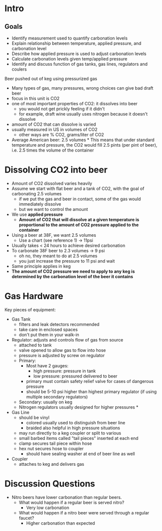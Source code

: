 # Intro

## Goals
* Identify measurement used to quantify carbonation levels
* Explain relationship between temperature, applied pressure, and carbonation level
* Describe how applied pressure is used to adjust carbonation levels
* Calculate carbonation levels given temp/applied pressure
* Identify and discuss function of gas tanks, gas lines, regulators and coulers

Beer pushed out of keg using pressurized gas
* Many types of gas, many pressures, wrong choices can give bad draft beer
* focus in this unit is CO2
* one of most important properties of CO2: it dissolves into beer
	* you would not get prickly feeling if it didn't
	* for example, draft wine usually uses nitrogen because it doesn't dissolve
* amount of CO2 that can dissolve is varied
* usually measured in US in volumes of CO2
	* other ways are % CO2, grams/liter of CO2
* Average American beer: 2.5 volumes
		* This means that under standard temperature and pressure, the CO2 would fill 2.5 pints (per pint of beer), i.e. 2.5 times the volume of the container

# Dissolving CO2 into beer
* Amount of CO2 dissolved varies heavily
* Assume we start with flat beer and a tank of CO2, with the goal of carbonating 2.5 volumes
	* if we put the gas and beer in contact, some of the gas would immediately dissolve
	* but we want to control the amount
* We use **applied pressure** 
	* **Amount of CO2 that will dissolve at a given temperature is proportional to the amount of CO2 pressure applied to the container**
* Using a beer at 38F, we want 2.5 volumes
	* Use a chart (see reference 1) -> 11psi
* Usually takes < 24 hours to achieve desired carbonation
* To carbonate 38F beer to 2.3 volumes -> 9 psi
	* oh no, they meant to do at 2.5 volumes
	* you just increase the pressure to 11 psi and wait
* Same principle applies in keg
* **The amount of CO2 pressure we need to apply to any keg is determined by the carbonation level of the beer it contains**

# Gas Hardware
Key pieces of equipment:
* Gas Tank
	* filters and leak detectors recommended
	* take care in enclosed spaces
	* don't put them in your walk-in
* Regulator: adjusts and controls flow of gas from source
	* attached to tank
	* valve opened to allow gas to flow into hose
	* pressure is adjusted by screw on regulator
	* Primary:
		* Most have 2 gauges:
			* high pressure: pressure in tank
			* low pressure: pressured delivered to beer
		* primary must contain safety relief valve for cases of dangerous pressure
		* should be 5-10 psi higher than highest primary regulator (if using multiple secondary regulators)
	* Secondary: usually on keg
	* Nitrogen regulators usually designed for higher pressures
		* 
* Gas Line
	* should be vinyl
		* colored usually used to distinguish from beer line
		* braided also helpful in high pressure situations
	* may run directly to a keg coupler or split to various
	* small barbed items called "tail pieces" inserted at each end
	* clamp secures tail piece within hose
	* hex nut secures hose to coupler
		* should have sealing washer at end of beer line as well
* Coupler
	* attaches to keg and delivers gas

# Discussion Questions
* Nitro beers have lower carbonation than regular beers.
	* What would happen if a regular beer is served nitro?
		* Very low carbonation
	* What would happen if a nitro beer were served through a regular faucet?
		* Higher carbonation than expected